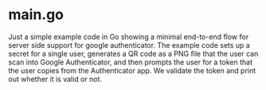 # main.go

Just a simple example code in Go showing a minimal end-to-end flow for server side support for google authenticator. The example code sets up a secret for a single user, generates a QR code as a PNG file that the user can scan into Google Authenticator, and then prompts the user for a token that the user copies from the Authenticator app. We validate the token and print out whether it is valid or not.
